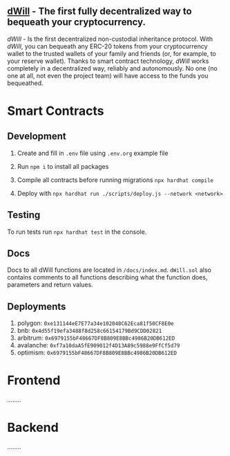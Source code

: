 ## **[dWill](https://dwill.app/)** - The first fully decentralized way to bequeath your cryptocurrency.

*dWill* - Is the first decentralized non-custodial inheritance protocol. 
With *dWill*, you can bequeath any ERC-20 tokens from your cryptocurrency wallet to the trusted wallets of your family and friends (or, for example, to your reserve wallet). Thanks to smart contract technology, *dWill* works completely in a decentralized way, reliably and autonomously. No one (no one at all, not even the project team) will have access to the funds you bequeathed.

# Smart Contracts
## Development

1. Create and fill in `.env` file using `.env.org` example file

2. Run `npm i` to install all packages

3. Compile all contracts before running migrations `npx hardhat compile`

4. Deploy with `npx hardhat run ./scripts/deploy.js --network <network>`


## Testing

To run tests run `npx hardhat test` in the console.


## Docs

Docs to all dWill functions are located in `/docs/index.md`. 
`dWill.sol` also contains comments to all functions describing what the function does, parameters and return values.


## Deployments
1. polygon: `0xe131144eE7E77a34e102048C62Eca81f50CF8E0e`
2. bnb: `0x4d55f19efa3488f8d258c66154179Bd9CDD02821`
3. arbitrum: `0x6979155bF48667DF8B809E8BBc4986B20DB612ED`
4. avalanche: `0xf7a10daA5fE909012f4D13A89c5988e9FfCf5d79`
5. optimism: `0x6979155bF48667DF8B809E8BBc4986B20DB612ED`


# Frontend

........

# Backend

........
